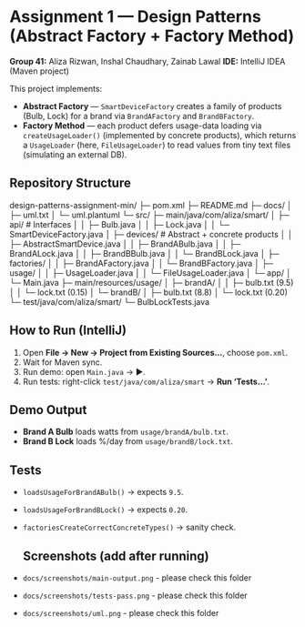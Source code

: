 # Assignment 1 — Design Patterns (Abstract Factory + Factory Method)

**Group 41:** Aliza Rizwan, Inshal Chaudhary, Zainab Lawal
**IDE:** IntelliJ IDEA (Maven project)

This project implements:

- **Abstract Factory** — `SmartDeviceFactory` creates a family of products (Bulb, Lock) for a brand via `BrandAFactory` and `BrandBFactory`.
- **Factory Method** — each product defers usage-data loading via `createUsageLoader()` (implemented by concrete products), which returns a `UsageLoader` (here, `FileUsageLoader`) to read values from tiny text files (simulating an external DB).

## Repository Structure
design-patterns-assignment-min/
├─ pom.xml
├─ README.md
├─ docs/
│  ├─ uml.txt
│  └─ uml.plantuml
└─ src/
├─ main/java/com/aliza/smart/
│  ├─ api/              # Interfaces
│  │   ├─ Bulb.java
│  │   ├─ Lock.java
│  │   └─ SmartDeviceFactory.java
│  ├─ devices/          # Abstract + concrete products
│  │   ├─ AbstractSmartDevice.java
│  │   ├─ BrandABulb.java
│  │   ├─ BrandALock.java
│  │   ├─ BrandBBulb.java
│  │   └─ BrandBLock.java
│  ├─ factories/
│  │   ├─ BrandAFactory.java
│  │   └─ BrandBFactory.java
│  ├─ usage/
│  │   ├─ UsageLoader.java
│  │   └─ FileUsageLoader.java
│  └─ app/
│      └─ Main.java
├─ main/resources/usage/
│  ├─ brandA/
│  │   ├─ bulb.txt   (9.5)
│  │   └─ lock.txt   (0.15)
│  └─ brandB/
│      ├─ bulb.txt   (8.8)
│      └─ lock.txt   (0.20)
└─ test/java/com/aliza/smart/
└─ BulbLockTests.java

## How to Run (IntelliJ)
1. Open **File → New → Project from Existing Sources…**, choose `pom.xml`.
2. Wait for Maven sync.
3. Run demo: open `Main.java` → ▶.
4. Run tests: right-click `test/java/com/aliza/smart` → **Run ‘Tests…’**.

## Demo Output
- **Brand A Bulb** loads watts from `usage/brandA/bulb.txt`.
- **Brand B Lock** loads %/day from `usage/brandB/lock.txt`.

## Tests
- `loadsUsageForBrandABulb()` → expects `9.5`.
- `loadsUsageForBrandBLock()` → expects `0.20`.
- `factoriesCreateCorrectConcreteTypes()` → sanity check.

  ## Screenshots (add after running)
- `docs/screenshots/main-output.png` - please check this folder 
- `docs/screenshots/tests-pass.png` - please check this folder
- `docs/screenshots/uml.png` - please check this folder
